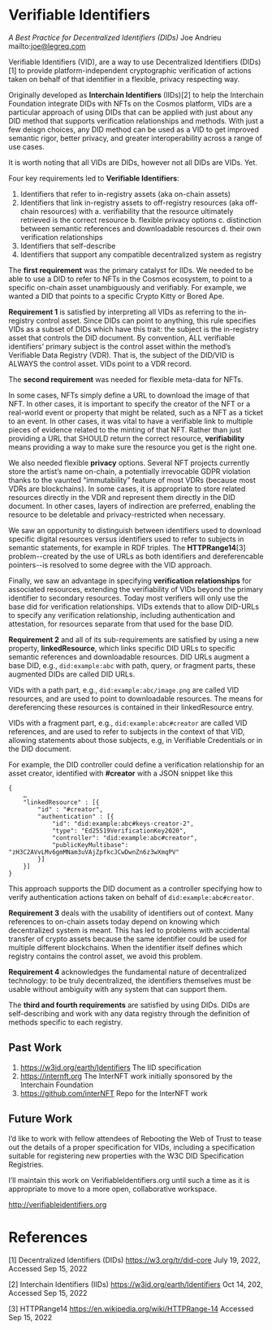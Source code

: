 # Verifiable Identifiers
*A Best Practice for Decentralized Identifiers (DIDs)*
Joe Andrieu mailto:joe@legreq.com

Verifiable Identifiers (VID), are a way to use Decentralized Identifiers (DIDs)[1] to provide platform-independent cryptographic verification of actions taken on behalf of that identifier in a flexible, privacy respecting way.

Originally developed as **Interchain Identifiers** (IIDs)[2] to help the Interchain Foundation integrate DIDs with NFTs on the Cosmos platform, VIDs are a particular approach of using DIDs that can be applied with just about any DID method that supports verification relationships and methods. With just a few deisgn choices, any DID method can be used as a VID to get improved semantic rigor, better privacy, and greater interoperability across a range of use cases.

It is worth noting that all VIDs are DIDs, however not all DIDs are VIDs. Yet.

Four key requirements led to **Verifiable Identifiers**:
1. Identifiers that refer to in-registry assets (aka on-chain assets)
2. Identifiers that link in-registry assets to off-registry resources (aka off-chain resources) with 
  a. verifiability that the resource ultimately retrieved is the correct resource
  b. flexible privacy options 
  c. distinction between semantic references and downloadable resources 
  d. their own verification relationships
3. Identifiers that self-describe
4. Identifiers that support any compatible decentralized system as registry

The **first requirement** was the primary catalyst for IIDs. We needed to be able to use a DID to refer to NFTs in the Cosmos ecosystem, to point to a specific on-chain asset unambiguously and verifiably. For example, we wanted a DID that points to a specific Crypto Kitty or Bored Ape.

**Requirement 1** is satisfied by interpreting all VIDs as referring to the in-registry control asset. Since DIDs can point to anything, this rule specifies VIDs as a subset of DIDs which have this trait: the subject is the in-registry asset that controls the DID document. By convention, ALL verifiable identifiers’ primary subject is the control asset within the method’s Verifiable Data Registry (VDR). That is, the subject of the DID/VID is ALWAYS the control asset. VIDs point to a VDR record.

The **second requirement** was needed for flexible meta-data for NFTs. 

In some cases, NFTs simply define a URL to download the image of that NFT. In other cases, it is important to specify the creator of the NFT or a real-world event or property that might be related, such as a NFT as a ticket to an event. In other cases, it was vital to have a verifiable link to multiple pieces of evidence related to the minting of that NFT. Rather than just providing a URL that SHOULD return the correct resource, **verifiability** means providing a way to make sure the resource you get is the right one. 

We also needed flexible **privacy** options. Several NFT projects currently store the artist’s name on-chain, a potentially irrevocable GDPR violation thanks to the vaunted “immutability” feature of most VDRs (because most VDRs are blockchains). In some cases, it is appropriate to store related resources directly in the VDR and represent them directly in the DID document. In other cases, layers of indirection are preferred, enabling the resource to be deletable and privacy-restricted when necessary. 

We saw an opportunity to distinguish between identifiers used to download specific digital resources versus identifiers used to refer to subjects in semantic statements, for example in RDF triples. The **HTTPRange14**[3] problem--created by the use of URLs as both identifiers and dereferencable pointers--is resolved to some degree with the VID approach.

Finally, we saw an advantage in specifying **verification relationships** for associated resources, extending the verifiability of VIDs beyond the primary identifier to secondary resources. Today most verifiers will only use the base did for verification relationships. VIDs extends that to allow DID-URLs to specify any verification relationship, including authentication and attestation, for resources separate from that used for the base DID.

**Requirement 2** and all of its sub-requirements are satisfied by using a new property, **linkedResource**, which links specific DID URLs to specific semantic references and downloadable resources. DID URLs augment a base DID, e.g., `did:example:abc` with path, query, or fragment parts, these augmented DIDs are called DID URLs. 

VIDs with a path part, e.g., `did:example:abc/image.png` are called VID resources, and are used to point to downloadable resources. The means for dereferencing these resources is contained in their linkedResource entry.

VIDs with a fragment part, e.g., `did:example:abc#creator` are called VID references, and are used to refer to subjects in the context of that VID, allowing statements about those subjects, e.g, in Verifiable Credentials or in the DID document. 

For example, the DID controller could define a verification relationship for an asset creator, identified with **#creator** with a JSON snippet like this
```JSONLD    
{
    …
    "linkedResource" : [{
        "id" : "#creator",
        "authentication" : [{
            "id": "did:example:abc#keys-creator-2",
            "type": "Ed25519VerificationKey2020",
            "controller": "did:example:abc#creator",
            "publicKeyMultibase": "zH3C2AVvLMv6gmMNam3uVAjZpfkcJCwDwnZn6z3wXmqPV"
        }]
    }]
} 
```

This approach supports the DID document as a controller specifying how to verify authentication actions taken on behalf of `did:example:abc#creator`.

**Requirement 3** deals with the usability of identifiers out of context. Many references to on-chain assets today depend on knowing which decentralized system is meant. This has led to problems with accidental transfer of crypto assets because the same identifier could be used for multiple different blockchains. When the identifier itself defines which registry contains the control asset, we avoid this problem.

**Requirement 4** acknowledges the fundamental nature of decentralized technology: to be truly decentralized, the identifiers themselves must be usable without ambiguity with any system that can support them.

The **third and fourth requirements** are satisfied by using DIDs. DIDs are self-describing and work with any data registry through the definition of methods specific to each registry. 

## Past Work
1. https://w3id.org/earth/Identifiers  The IID specification
2. https://internft.org The InterNFT work initially sponsored by the Interchain Foundation
3. https://github.com/interNFT  Repo for the InterNFT work

## Future Work
I’d like to work with fellow attendees of Rebooting the Web of Trust to tease out the details of a proper specification for VIDs, including a specification suitable for registering new properties with the W3C DID Specification Registries.

I’ll maintain this work on VerifiableIdentifiers.org until such a time as it is appropriate to move to a more open, collaborative workspace.

http://verifiableidentifiers.org 

# References
[1] Decentralized Identifiers (DIDs) https://w3.org/tr/did-core July 19, 2022, Accessed Sep 15, 2022

[2] Interchain Identifiers (IIDs) https://w3id.org/earth/Identifiers Oct 14, 202, Accessed Sep 15, 2022

[3] HTTPRange14 https://en.wikipedia.org/wiki/HTTPRange-14 Accessed Sep 15, 2022
